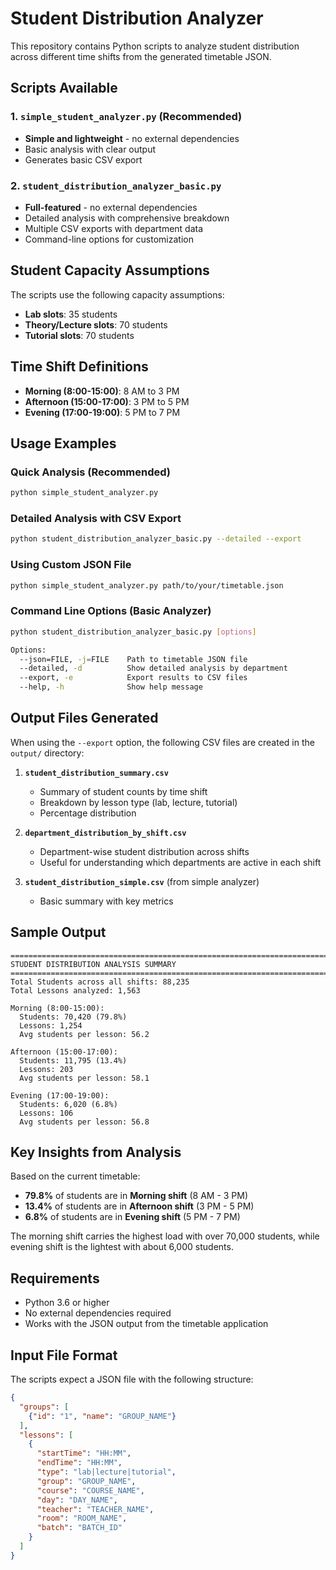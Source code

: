 # Student Distribution Analyzer

This repository contains Python scripts to analyze student distribution across different time shifts from the generated timetable JSON.

## Scripts Available

### 1. `simple_student_analyzer.py` (Recommended)
- **Simple and lightweight** - no external dependencies
- Basic analysis with clear output
- Generates basic CSV export

### 2. `student_distribution_analyzer_basic.py` 
- **Full-featured** - no external dependencies  
- Detailed analysis with comprehensive breakdown
- Multiple CSV exports with department data
- Command-line options for customization

## Student Capacity Assumptions

The scripts use the following capacity assumptions:
- **Lab slots**: 35 students
- **Theory/Lecture slots**: 70 students  
- **Tutorial slots**: 70 students

## Time Shift Definitions

- **Morning (8:00-15:00)**: 8 AM to 3 PM
- **Afternoon (15:00-17:00)**: 3 PM to 5 PM  
- **Evening (17:00-19:00)**: 5 PM to 7 PM

## Usage Examples

### Quick Analysis (Recommended)
```bash
python simple_student_analyzer.py
```

### Detailed Analysis with CSV Export
```bash
python student_distribution_analyzer_basic.py --detailed --export
```

### Using Custom JSON File
```bash
python simple_student_analyzer.py path/to/your/timetable.json
```

### Command Line Options (Basic Analyzer)
```bash
python student_distribution_analyzer_basic.py [options]

Options:
  --json=FILE, -j=FILE    Path to timetable JSON file
  --detailed, -d          Show detailed analysis by department
  --export, -e            Export results to CSV files
  --help, -h              Show help message
```

## Output Files Generated

When using the `--export` option, the following CSV files are created in the `output/` directory:

1. **`student_distribution_summary.csv`**
   - Summary of student counts by time shift
   - Breakdown by lesson type (lab, lecture, tutorial)
   - Percentage distribution

2. **`department_distribution_by_shift.csv`**  
   - Department-wise student distribution across shifts
   - Useful for understanding which departments are active in each shift

3. **`student_distribution_simple.csv`** (from simple analyzer)
   - Basic summary with key metrics

## Sample Output

```
================================================================================
STUDENT DISTRIBUTION ANALYSIS SUMMARY
================================================================================
Total Students across all shifts: 88,235
Total Lessons analyzed: 1,563

Morning (8:00-15:00):
  Students: 70,420 (79.8%)
  Lessons: 1,254
  Avg students per lesson: 56.2

Afternoon (15:00-17:00):
  Students: 11,795 (13.4%)
  Lessons: 203
  Avg students per lesson: 58.1

Evening (17:00-19:00):
  Students: 6,020 (6.8%)
  Lessons: 106
  Avg students per lesson: 56.8
```

## Key Insights from Analysis

Based on the current timetable:

- **79.8%** of students are in **Morning shift** (8 AM - 3 PM)
- **13.4%** of students are in **Afternoon shift** (3 PM - 5 PM)
- **6.8%** of students are in **Evening shift** (5 PM - 7 PM)

The morning shift carries the highest load with over 70,000 students, while evening shift is the lightest with about 6,000 students.

## Requirements

- Python 3.6 or higher
- No external dependencies required
- Works with the JSON output from the timetable application

## Input File Format

The scripts expect a JSON file with the following structure:
```json
{
  "groups": [
    {"id": "1", "name": "GROUP_NAME"}
  ],
  "lessons": [
    {
      "startTime": "HH:MM",
      "endTime": "HH:MM", 
      "type": "lab|lecture|tutorial",
      "group": "GROUP_NAME",
      "course": "COURSE_NAME",
      "day": "DAY_NAME",
      "teacher": "TEACHER_NAME",
      "room": "ROOM_NAME",
      "batch": "BATCH_ID"
    }
  ]
}
``` 